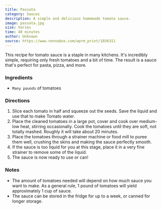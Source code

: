 ```yaml
---
title: Passata
category: Sauces
description: A simple and delicious homemade tomato sauce.
image: passata.jpg
size: Varies
time: 40 minutes
author: Unknown
source: https://www.nonnabox.com/wprm_print/1036311
---
```


This recipe for tomato sauce is a staple in many kitchens. It's incredibly simple, requiring only fresh tomatoes and a bit of time. The result is a sauce that's perfect for pasta, pizza, and more.

### Ingredients

* `Many pounds` of tomatoes

### Directions

1. Slice each tomato in half and squeeze out the seeds. Save the liquid and use that to make Tomato water.
2. Place the cleaned tomatoes in a large pot, cover and cook over medium-low heat, stirring occasionally. Cook the tomatoes until they are soft, not totally mashed. Roughly it will take about 20 minutes.
3. Place the tomatoes through a strainer machine or food mill to puree them well, crushing the skins and making the sauce perfectly smooth.
4. If the sauce is too liquid for you at this stage, place it in a very fine strainer to remove some of the liquid.
5. The sauce is now ready to use or can!

### Notes

- The amount of tomatoes needed will depend on how much sauce you want to make. As a general rule, 1 pound of tomatoes will yield approximately 1 cup of sauce.
- The sauce can be stored in the fridge for up to a week, or canned for longer storage.
